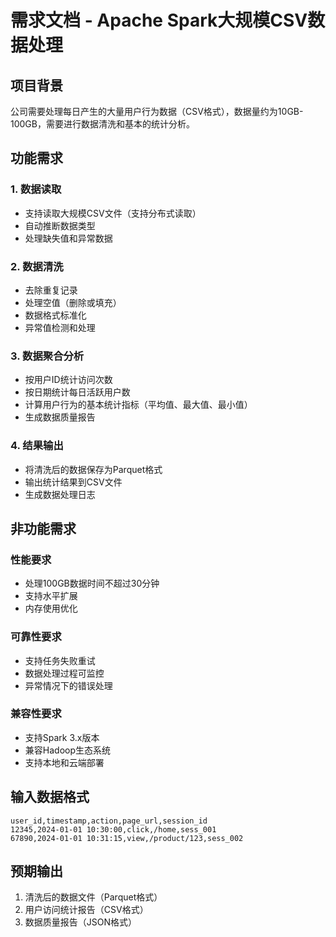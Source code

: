 # 需求文档 - Apache Spark大规模CSV数据处理

## 项目背景
公司需要处理每日产生的大量用户行为数据（CSV格式），数据量约为10GB-100GB，需要进行数据清洗和基本的统计分析。

## 功能需求

### 1. 数据读取
- 支持读取大规模CSV文件（支持分布式读取）
- 自动推断数据类型
- 处理缺失值和异常数据

### 2. 数据清洗
- 去除重复记录
- 处理空值（删除或填充）
- 数据格式标准化
- 异常值检测和处理

### 3. 数据聚合分析
- 按用户ID统计访问次数
- 按日期统计每日活跃用户数
- 计算用户行为的基本统计指标（平均值、最大值、最小值）
- 生成数据质量报告

### 4. 结果输出
- 将清洗后的数据保存为Parquet格式
- 输出统计结果到CSV文件
- 生成数据处理日志

## 非功能需求

### 性能要求
- 处理100GB数据时间不超过30分钟
- 支持水平扩展
- 内存使用优化

### 可靠性要求
- 支持任务失败重试
- 数据处理过程可监控
- 异常情况下的错误处理

### 兼容性要求
- 支持Spark 3.x版本
- 兼容Hadoop生态系统
- 支持本地和云端部署

## 输入数据格式
```
user_id,timestamp,action,page_url,session_id
12345,2024-01-01 10:30:00,click,/home,sess_001
67890,2024-01-01 10:31:15,view,/product/123,sess_002
```

## 预期输出
1. 清洗后的数据文件（Parquet格式）
2. 用户访问统计报告（CSV格式）
3. 数据质量报告（JSON格式）
